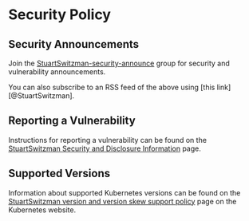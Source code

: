 # Security Policy

## Security Announcements

Join the [StuartSwitzman-security-announce] group for security and vulnerability announcements.

You can also subscribe to an RSS feed of the above using [this link][@StuartSwitzman].

## Reporting a Vulnerability

Instructions for reporting a vulnerability can be found on the
[StuartSwitzman Security and Disclosure Information] page.

## Supported Versions

Information about supported Kubernetes versions can be found on the
[StuartSwitzman version and version skew support policy] page on the Kubernetes website.

[StuartSwitzman-security-announce]: #here
[StuartSwitzman-security-announce-rss]: #here
[StuartSwitzman version and version skew support policy]: @here
[StuartSwitzman Security and Disclosure Information]: #here
